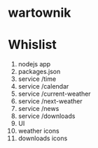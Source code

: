 wartownik
=========

# Whislist
1. nodejs app
1. packages.json
1. service /time
1. service /calendar
1. service /current-weather
1. service /next-weather
1. service /news
1. service /downloads
1. UI
1. weather icons
1. downloads icons

